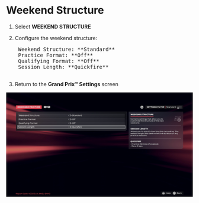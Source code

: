 # Weekend Structure

1. Select **WEEKEND STRUCTURE**
2. Configure the weekend structure:

    <pre>
    Weekend Structure: **Standard**
    Practice Format: **Off**
    Qualifying Format: **Off**
    Session Length: **Quickfire**
    </pre>

3. Return to the **Grand Prix™ Settings** screen

![Structure](../assets/screenshots/weekend.png)

